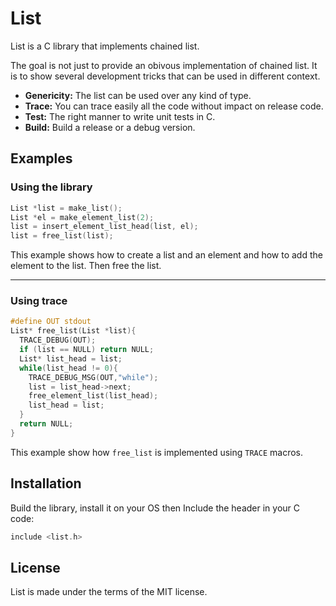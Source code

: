 # List

List is a C library that implements chained list.

The goal is not just to provide an obivous implementation of chained list.
It is to show several development tricks that can be used in different context.

* **Genericity:** The list can be used over any kind of type.
* **Trace:** You can trace easily all the code without impact on release code.
* **Test:** The right manner to write unit tests in C.
* **Build:** Build a release or a debug version.

## Examples

### Using the library

```C
List *list = make_list();
List *el = make_element_list(2);
list = insert_element_list_head(list, el);
list = free_list(list);
```

This example shows how to create a list and an element and how to add
the element to the list.  Then free the list.

---

### Using trace

```C
#define OUT stdout
List* free_list(List *list){
  TRACE_DEBUG(OUT);
  if (list == NULL) return NULL;
  List* list_head = list;
  while(list_head != 0){
    TRACE_DEBUG_MSG(OUT,"while");
    list = list_head->next;
    free_element_list(list_head);
    list_head = list;
  }
  return NULL;
}
```

This example show how `free_list` is implemented using `TRACE` macros.

## Installation

Build the library, install it on your OS then Include the header in your C code:

```C
include <list.h>
```

## License

List is made under the terms of the MIT license.